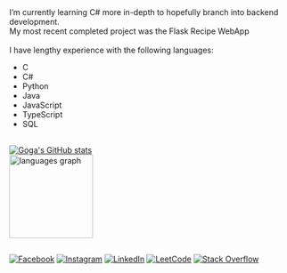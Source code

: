 ##
I’m currently learning C# more in-depth to hopefully branch into backend development. <br>
My most recent completed project was the Flask Recipe WebApp
<br><br>
I have lengthy experience with the following languages:
* C
* C#
* Python
* Java
* JavaScript
* TypeScript
* SQL
##
[![Goga's GitHub stats](https://github-readme-stats.vercel.app/api?username=gogaiv&theme=github_dark&show_icons=true)](https://github-readme-stats.vercel.app/api?username=gogaiv&hide_title=false&hide_rank=false&show_icons=true&include_all_commits=true&count_private=true&disable_animations=false&theme=github_dark&locale=en&hide_border=false&order=1)
<br>
<img src="https://github-readme-stats.vercel.app/api/top-langs?username=gogaiv&locale=en&hide_title=false&layout=compact&card_width=515&langs_count=5&theme=github_dark&hide_border=false&order=2" height="150" alt="languages graph"  />
##
[![Facebook](https://img.shields.io/badge/Facebook-%231877F2.svg?logo=Facebook&logoColor=white)](https://facebook.com/Jauhar.Goga.27) 
[![Instagram](https://img.shields.io/badge/Instagram-%23E4405F.svg?logo=Instagram&logoColor=white)](https://instagram.com/gogaurr)
[![LinkedIn](https://img.shields.io/badge/LinkedIn-%230077B5.svg?logo=linkedin&logoColor=white)](https://linkedin.com/in/jauhar-goga) 
[![LeetCode](https://img.shields.io/badge/-LeetCode-ff8c00?style=flat&labelColor=ff8c00&logo=LeetCode&logoColor=white)](https://leetcode.com/u/GogaIV/) 
[![Stack Overflow](https://img.shields.io/badge/-Stackoverflow-FE7A16?logo=stack-overflow&logoColor=white)](https://stackoverflow.com/users/29973644) 
